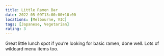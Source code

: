 ```yaml
---
title: Little Ramen Bar
date: 2022-05-09T13:00:00+10:00
locations: [Melbourne, VIC]
tags: [Japanese, Vegetarian]
rating: 3
---
```


Great little lunch spot if you’re looking for basic ramen, done well. Lots of wildcard menu items too.